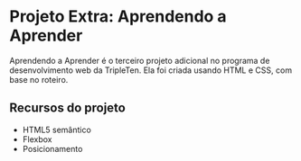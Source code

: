 # Projeto Extra: Aprendendo a Aprender

Aprendendo a Aprender é o terceiro projeto adicional no programa de desenvolvimento web da TripleTen. Ela foi criada usando HTML e CSS, com base no roteiro.

## Recursos do projeto

- HTML5 semântico
- Flexbox
- Posicionamento
